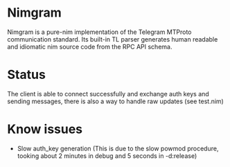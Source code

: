 # Nimgram 
Nimgram is a pure-nim implementation of the Telegram MTProto communication standard. Its
built-in TL parser generates human readable and idiomatic nim source code from the RPC API
schema.

# Status
The client is able to connect successfully and exchange auth keys and sending messages, there is also a way to handle raw updates (see test.nim)

# Know issues
- Slow auth_key generation (This is due to the slow powmod procedure, tooking about 2 minutes in debug and 5 seconds in -d:release)
